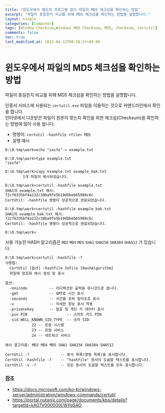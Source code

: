 ```yaml
---
title: "윈도우에서 별도의 프로그램 없이 파일의 MD5 체크섬을 확인하는 방법"
excerpt: "파일이 동일한지 비교를 위해 MD5 체크섬을 확인하는 방법을 설명합니다."
layout: single
categories: [Computer]
tags: [Window Checksum,Windows MD5 Checksum, MD5, checksum, certutil]
comments: false
toc: true
last_modified_at: 2022-04-12T00:28:57+09:00
---
```


# 윈도우에서 파일의 MD5 체크섬을 확인하는 방법

파일이 동일한지 비교를 위해 MD5 체크섬을 확인하는 방법을 설명합니다.

인증서 서비스에 사용되는 `certutil.exe` 파일을 이용하는 것으로 커맨드라인에서 확인을 합니다.  
인터넷에서 다운받은 파일이 원본이 맞는지 확인을 위한 체크섬(Checksum)을 확인하는 방법에 많이 사용 됩니다.


* 명령어: `certutil -hashfile <file> MD5`
* 실행 예시

```batch
D:\0.tmp\work>echo "zasfe" > example.txt

D:\0.tmp\work>type example.txt
"zasfe"

D:\0.tmp\work>copy example.txt example_bak.txt
        1개 파일이 복사되었습니다.

D:\0.tmp\work>certutil -hashfile example.txt
SHA1의 example.txt 해시:
72cf6335bf4a132c38ba9fe5b19dbbeb65988c6c
CertUtil: -hashfile 명령이 성공적으로 완료되었습니다.

D:\0.tmp\work>certutil -hashfile example_bak.txt
SHA1의 example_bak.txt 해시:
72cf6335bf4a132c38ba9fe5b19dbbeb65988c6c
CertUtil: -hashfile 명령이 성공적으로 완료되었습니다.

D:\0.tmp\work>
```


사용 가능한 HASH 알고리즘은 `MD2` `MD4` `MD5` `SHA1` `SHA256` `SHA384` `SHA512` 가 있습니다.

```
D:\0.tmp\work>certutil -hashfile -?
사용법:
  CertUtil [옵션] -hashfile InFile [HashAlgorithm]
  파일에 암호화 해시 생성 및 표시

옵션:
  -Unicode          -- 리디렉션된 출력을 유니코드로 씁니다.
  -gmt              -- GMT로 시간 표시
  -seconds          -- 시간을 초와 밀리초로 표시
  -v                -- 자세한 정보 표시 작동
  -privatekey       -- 암호 및 개인 키 데이터 표시
  -pin PIN                  -- 스마트 카드 PIN
  -sid WELL_KNOWN_SID_TYPE  -- 숫자 SID
            22 -- 로컬 시스템
            23 -- 로컬 서비스
            24 -- 네트워크 서비스

해시 알고리즘: MD2 MD4 MD5 SHA1 SHA256 SHA384 SHA512

CertUtil -?              -- 동사 목록(명령 목록)을 표시합니다.
CertUtil -hashfile -?    -- "hashfile" 동사의 도움말 텍스트를 표시합니다.
CertUtil -v -?           -- 모든 동사의 도움말 텍스트를 모두 표시합니다.
```


### 참조
  * https://docs.microsoft.com/ko-kr/windows-server/administration/windows-commands/certutil
  * https://portal.nutanix.com/page/documents/kbs/details?targetId=kA07V000000LWYqSAO
